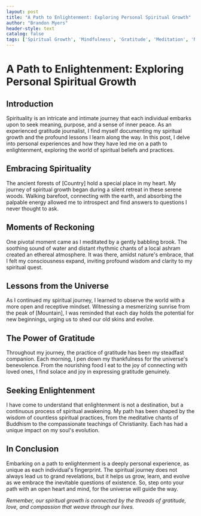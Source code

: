 ```yaml
---
layout: post
title: "A Path to Enlightenment: Exploring Personal Spiritual Growth"
author: "Brandon Myers"
header-style: text
catalog: false
tags: ['Spiritual Growth', 'Mindfulness', 'Gratitude', 'Meditation', 'Nature', 'Enlightenment', 'Wellbeing', 'Self-Discovery', 'Compassion']
---
```


# A Path to Enlightenment: Exploring Personal Spiritual Growth

## Introduction

Spirituality is an intricate and intimate journey that each individual embarks upon to seek meaning, purpose, and a sense of inner peace. As an experienced gratitude journalist, I find myself documenting my spiritual growth and the profound lessons I learn along the way. In this post, I delve into personal experiences and how they have led me on a path to enlightenment, exploring the world of spiritual beliefs and practices.

## Embracing Spirituality

The ancient forests of [Country] hold a special place in my heart. My journey of spiritual growth began during a silent retreat in these serene woods. Walking barefoot, connecting with the earth, and absorbing the palpable energy allowed me to introspect and find answers to questions I never thought to ask.

## Moments of Reckoning

One pivotal moment came as I meditated by a gently babbling brook. The soothing sound of water and distant rhythmic chants of a local ashram created an ethereal atmosphere. It was there, amidst nature's embrace, that I felt my consciousness expand, inviting profound wisdom and clarity to my spiritual quest.

## Lessons from the Universe

As I continued my spiritual journey, I learned to observe the world with a more open and receptive mindset. Witnessing a mesmerizing sunrise from the peak of [Mountain], I was reminded that each day holds the potential for new beginnings, urging us to shed our old skins and evolve.

## The Power of Gratitude

Throughout my journey, the practice of gratitude has been my steadfast companion. Each morning, I pen down my thankfulness for the universe's benevolence. From the nourishing food I eat to the joy of connecting with loved ones, I find solace and joy in expressing gratitude genuinely.

## Seeking Enlightenment

I have come to understand that enlightenment is not a destination, but a continuous process of spiritual awakening. My path has been shaped by the wisdom of countless spiritual practices, from the meditative chants of Buddhism to the compassionate teachings of Christianity. Each has had a unique impact on my soul's evolution.

## In Conclusion

Embarking on a path to enlightenment is a deeply personal experience, as unique as each individual's fingerprint. The spiritual journey does not always lead us to grand revelations, but it helps us grow, learn, and evolve as we embrace the inevitable questions of existence. So, step onto your path with an open heart and mind, for the universe will guide the way.

_Remember, our spiritual growth is connected by the threads of gratitude, love, and compassion that weave through our lives._